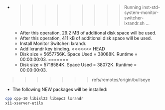 * >>>>>>>>> Running inst-std-system-monitor-switcher-lxrandr.sh ...
  * After this operation, 29.2 MB of additional disk space will be used.
  * After this operation, 411 kB of additional disk space will be used.
  * Install Monitor Switcher: lxrandr.
  * Add lxrandr key binding.
<<<<<<< HEAD
  * Disk size = 5657756K. Space Used = 38088K. Runtime = 00:00:00:03.
=======
  * Disk size = 5718584K. Space Used = 38072K. Runtime = 00:00:00:03.
>>>>>>> refs/remotes/origin/bullseye
  * The following NEW packages will be installed:
  ```bash
cpp cpp-10 libisl23 libmpc3 lxrandr
x11-xserver-utils
  ```

